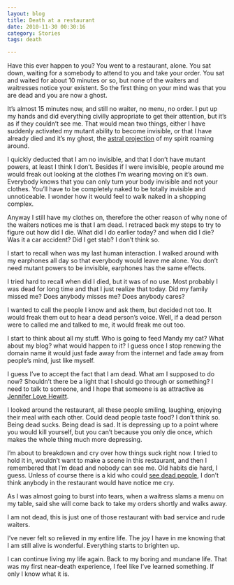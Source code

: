 ```yaml
---
layout: blog
title: Death at a restaurant
date: 2010-11-30 00:30:16
category: Stories
tags: death

---
```


Have this ever happen to you? You went to a restaurant, alone. You sat down, waiting for a somebody to attend to you and take your order. You sat and waited for about 10 minutes or so, but none of the waiters and waitresses notice your existent. So the first thing on your mind was that you are dead and you are now a ghost.

It’s almost 15 minutes now, and still no waiter, no menu, no order. I put up my hands and did everything civilly appropriate to get their attention, but it’s as if they couldn’t see me. That would mean two things, either I have suddenly activated my mutant ability to become invisible, or that I have already died and it’s my ghost, the [astral projection](http://en.wikipedia.org/wiki/Astral_projection) of my spirit roaming around.

I quickly deducted that I am no invisible, and that I don’t have mutant powers, at least I think I don’t. Besides if I were invisible, people around me would freak out looking at the clothes I’m wearing moving on it’s own. Everybody knows that you can only turn your body invisible and not your clothes. You’ll have to be completely naked to be totally invisible and unnoticeable. I wonder how it would feel to walk naked in a shopping complex.

Anyway I still have my clothes on, therefore the other reason of why none of the waiters notices me is that I am dead. I retraced back my steps to try to figure out how did I die. What did I do earlier today? and when did I die? Was it a car accident? Did I get stab? I don’t think so.

I start to recall when was my last human interaction. I walked around with my earphones all day so that everybody would leave me alone. You don’t need mutant powers to be invisible, earphones has the same effects.

I tried hard to recall when did I died, but it was of no use. Most probably I was dead for long time and that I just realize that today. Did my family missed me? Does anybody misses me? Does anybody cares?

I wanted to call the people I know and ask them, but decided not too. It would freak them out to hear a dead person’s voice. Well, if a dead person were to called me and talked to me, it would freak me out too.

I start to think about all my stuff. Who is going to feed Mandy my cat? What about my blog? what would happen to it? I guess once I stop renewing the domain name it would just fade away from the internet and fade away from people’s mind, just like myself.

I guess I’ve to accept the fact that I am dead. What am I supposed to do now? Shouldn’t there be a light that I should go through or something? I need to talk to someone, and I hope that someone is as attractive as [Jennifer Love Hewitt](http://en.wikipedia.org/wiki/Ghost_Whisperer).

I looked around the restaurant, all these people smiling, laughing, enjoying their meal with each other. Could dead people taste food? I don’t think so. Being dead sucks. Being dead is sad. It is depressing up to a point where you would kill yourself, but you can’t because you only die once, which makes the whole thing much more depressing.

I’m about to breakdown and cry over how things suck right now. I tried to hold it in, wouldn’t want to make a scene in this restaurant, and then I remembered that I’m dead and nobody can see me. Old habits die hard, I guess. Unless of course there is a kid who could [see dead people](http://en.wikipedia.org/wiki/The_Sixth_Sense), I don’t think anybody in the restaurant would have notice me cry.

As I was almost going to burst into tears, when a waitress slams a menu on my table, said she will come back to take my orders shortly and walks away.

I am not dead, this is just one of those restaurant with bad service and rude waiters.

I’ve never felt so relieved in my entire life. The joy I have in me knowing that I am still alive is wonderful. Everything starts to brighten up.

I can continue living my life again. Back to my boring and mundane life. That was my first near-death experience, I feel like I’ve learned something. If only I know what it is.
